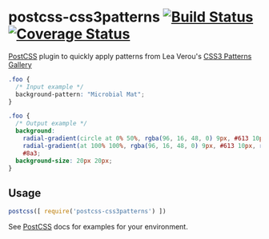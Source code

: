 # postcss-css3patterns [![Build Status][ci-img]][ci] [![Coverage Status][cov-img]][cov]

[PostCSS] plugin to quickly apply patterns from Lea Verou's [CSS3 Patterns Gallery]

[PostCSS]: https://github.com/postcss/postcss
[CSS3 Patterns Gallery]: http://lea.verou.me/css3patterns/
[ci-img]:  https://travis-ci.org/dmarchena/postcss-css3patterns.svg
[ci]:      https://travis-ci.org/dmarchena/postcss-css3patterns
[cov-img]: https://coveralls.io/repos/github/dmarchena/postcss-css3patterns/badge.svg?branch=master
[cov]:     https://coveralls.io/github/dmarchena/postcss-css3patterns?branch=master

```css
.foo {
  /* Input example */
  background-pattern: "Microbial Mat";
}
```

```css
.foo {
  /* Output example */
  background:
    radial-gradient(circle at 0% 50%, rgba(96, 16, 48, 0) 9px, #613 10px, rgba(96, 16, 48, 0) 11px) 0px 10px,
    radial-gradient(at 100% 100%, rgba(96, 16, 48, 0) 9px, #613 10px, rgba(96, 16, 48, 0) 11px),
    #8a3;
  background-size: 20px 20px;
}
```

## Usage

```js
postcss([ require('postcss-css3patterns') ])
```

See [PostCSS] docs for examples for your environment.
